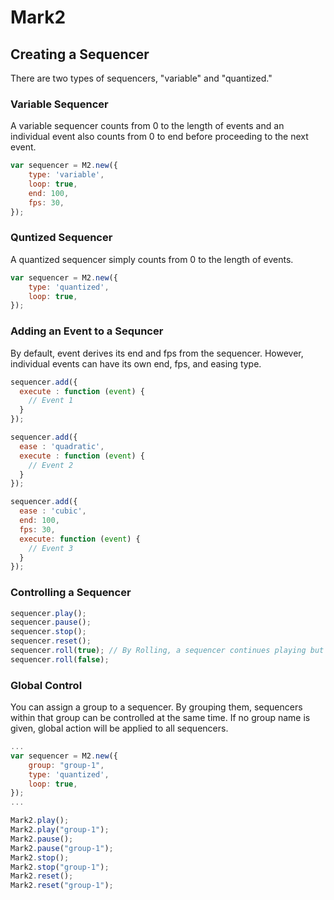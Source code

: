 # Mark2

## Creating a Sequencer

There are two types of sequencers, "variable" and "quantized."

### Variable Sequencer
A variable sequencer counts from 0 to the length of events and an individual event also counts from 0 to end before proceeding to the next event.
```javascript
var sequencer = M2.new({
    type: 'variable',
    loop: true,
    end: 100,
    fps: 30,
});
```

### Quntized Sequencer
A quantized sequencer simply counts from 0 to the length of events.
```javascript
var sequencer = M2.new({
    type: 'quantized',
    loop: true,
});
```

### Adding an Event to a Sequncer
By default, event derives its end and fps from the sequencer. However, individual events can have its own end, fps, and easing type.

```javascript
sequencer.add({
  execute : function (event) {
    // Event 1
  }
});

sequencer.add({
  ease : 'quadratic',
  execute : function (event) {
    // Event 2
  }
});

sequencer.add({
  ease : 'cubic',
  end: 100,
  fps: 30,
  execute: function (event) {
    // Event 3
  }
});

```

### Controlling a Sequencer
```javascript
sequencer.play();
sequencer.pause();
sequencer.stop();
sequencer.reset();
sequencer.roll(true); // By Rolling, a sequencer continues playing but does not proceed to the next event.
sequencer.roll(false);
```

### Global Control
You can assign a group to a sequencer. By grouping them, sequencers within that group can be controlled at the same time. 
If no group name is given, global action will be applied to all sequencers.

```javascript
...
var sequencer = M2.new({
    group: "group-1",
    type: 'quantized',
    loop: true,
});
...

Mark2.play();
Mark2.play("group-1");
Mark2.pause();
Mark2.pause("group-1");
Mark2.stop();
Mark2.stop("group-1");
Mark2.reset();
Mark2.reset("group-1");
```
